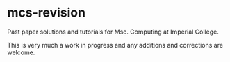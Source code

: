 # mcs-revision

Past paper solutions and tutorials for Msc. Computing at Imperial College.

This is very much a work in progress and any additions and corrections are welcome. 

